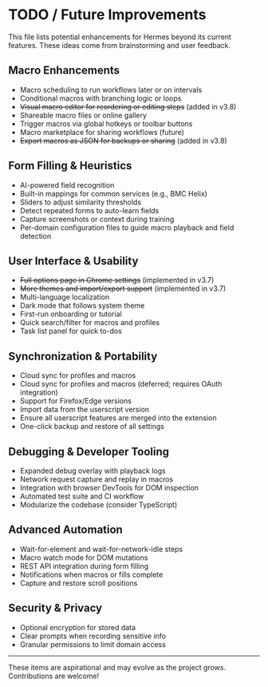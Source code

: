 # TODO / Future Improvements

This file lists potential enhancements for Hermes beyond its current features. These ideas come from brainstorming and user feedback.

## Macro Enhancements
- Macro scheduling to run workflows later or on intervals
- Conditional macros with branching logic or loops
 - ~~Visual macro editor for reordering or editing steps~~ (added in v3.8)
- Shareable macro files or online gallery
- Trigger macros via global hotkeys or toolbar buttons
- Macro marketplace for sharing workflows (future)
 - ~~Export macros as JSON for backups or sharing~~ (added in v3.8)

## Form Filling & Heuristics
- AI-powered field recognition
- Built-in mappings for common services (e.g., BMC Helix)
- Sliders to adjust similarity thresholds
- Detect repeated forms to auto-learn fields
- Capture screenshots or context during training
- Per-domain configuration files to guide macro playback and field detection

## User Interface & Usability
- ~~Full options page in Chrome settings~~ (implemented in v3.7)
- ~~More themes and import/export support~~ (implemented in v3.7)
- Multi-language localization
- Dark mode that follows system theme
- First-run onboarding or tutorial
- Quick search/filter for macros and profiles
- Task list panel for quick to-dos

## Synchronization & Portability
- Cloud sync for profiles and macros
- Cloud sync for profiles and macros (deferred; requires OAuth integration)
- Support for Firefox/Edge versions
- Import data from the userscript version
- Ensure all userscript features are merged into the extension
- One-click backup and restore of all settings

## Debugging & Developer Tooling
- Expanded debug overlay with playback logs
- Network request capture and replay in macros
- Integration with browser DevTools for DOM inspection
- Automated test suite and CI workflow
- Modularize the codebase (consider TypeScript)

## Advanced Automation
- Wait-for-element and wait-for-network-idle steps
- Macro watch mode for DOM mutations
- REST API integration during form filling
- Notifications when macros or fills complete
- Capture and restore scroll positions

## Security & Privacy
- Optional encryption for stored data
- Clear prompts when recording sensitive info
- Granular permissions to limit domain access

---
These items are aspirational and may evolve as the project grows. Contributions are welcome!
